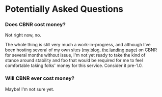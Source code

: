 # Potentially Asked Questions

### Does CBNR cost money?

Not right now, no.

The whole thing is still very much a work-in-progress, and although I've been hosting several of my own sites ([my blog](foo), [the landing page](foo)) on CBNR for several months without issue, I'm not yet ready to take the kind of stance around stability and foo that would be required for me to feel comfortable taking folks' money for this service. Consider it pre-1.0.

### Will CBNR ever cost money?

Maybe! I'm not sure yet.

